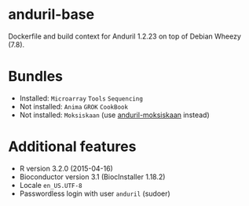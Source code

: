 # anduril-base

Dockerfile and build context for Anduril 1.2.23 on top of Debian Wheezy (7.8).

# Bundles

* Installed: `Microarray` `Tools` `Sequencing`
* Not installed: `Anima` `GROK` `CookBook`
* Not installed: `Moksiskaan` (use [anduril-moksiskaan](https://github.com/Gig77/anduril-moksiskaan) instead)

# Additional features

* R version 3.2.0 (2015-04-16)
* Bioconductor version 3.1 (BiocInstaller 1.18.2)
* Locale `en_US.UTF-8`
* Passwordless login with user `anduril` (sudoer)

